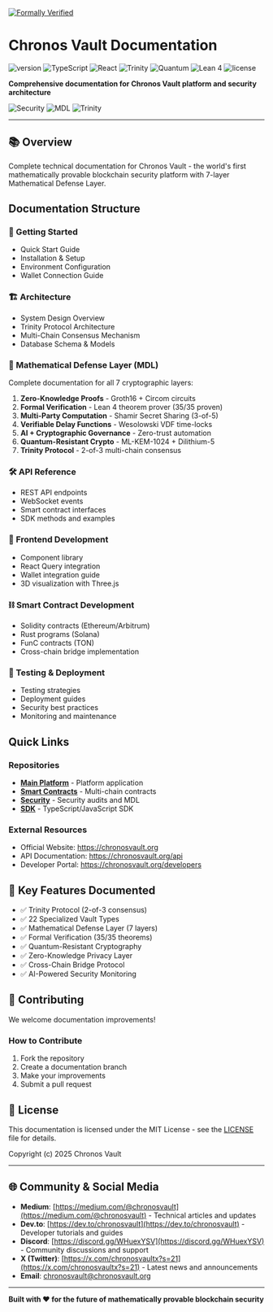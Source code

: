 [![Formally Verified](https://img.shields.io/badge/Formally_Verified-35%2F35_Theorems-green.svg)](./docs/formal-verification/)
# Chronos Vault Documentation

![version](https://img.shields.io/badge/version-1.0.0-blue)
![TypeScript](https://img.shields.io/badge/TypeScript-5.0-3178C6?logo=typescript)
![React](https://img.shields.io/badge/React-18-61DAFB?logo=react)
![Trinity](https://img.shields.io/badge/Trinity-2/3_Consensus-green)
![Quantum](https://img.shields.io/badge/Quantum-Resistant-purple)
![Lean 4](https://img.shields.io/badge/Lean_4-35/35_Proven-brightgreen)
![license](https://img.shields.io/badge/license-MIT-blue)

**Comprehensive documentation for Chronos Vault platform and security architecture**

![Security](https://img.shields.io/badge/Security-Mathematically_Proven-success)
![MDL](https://img.shields.io/badge/MDL-7_Layers-orange)
![Trinity](https://img.shields.io/badge/Trinity-2/3_Consensus-informational)

---

## 📚 Overview

Complete technical documentation for Chronos Vault - the world's first mathematically provable blockchain security platform with 7-layer Mathematical Defense Layer.

## Documentation Structure

### 🚀 Getting Started
- Quick Start Guide
- Installation & Setup
- Environment Configuration
- Wallet Connection Guide

### 🏗️ Architecture
- System Design Overview
- Trinity Protocol Architecture
- Multi-Chain Consensus Mechanism
- Database Schema & Models

### 🔐 Mathematical Defense Layer (MDL)

Complete documentation for all 7 cryptographic layers:

1. **Zero-Knowledge Proofs** - Groth16 + Circom circuits
2. **Formal Verification** - Lean 4 theorem prover (35/35 proven)
3. **Multi-Party Computation** - Shamir Secret Sharing (3-of-5)
4. **Verifiable Delay Functions** - Wesolowski VDF time-locks
5. **AI + Cryptographic Governance** - Zero-trust automation
6. **Quantum-Resistant Crypto** - ML-KEM-1024 + Dilithium-5
7. **Trinity Protocol** - 2-of-3 multi-chain consensus

### 🛠️ API Reference
- REST API endpoints
- WebSocket events
- Smart contract interfaces
- SDK methods and examples

### 📱 Frontend Development
- Component library
- React Query integration
- Wallet integration guide
- 3D visualization with Three.js

### ⛓️ Smart Contract Development
- Solidity contracts (Ethereum/Arbitrum)
- Rust programs (Solana)
- FunC contracts (TON)
- Cross-chain bridge implementation

### 🧪 Testing & Deployment
- Testing strategies
- Deployment guides
- Security best practices
- Monitoring and maintenance

## Quick Links

### Repositories
- **[Main Platform](https://github.com/Chronos-Vault/chronos-vault-platform-)** - Platform application
- **[Smart Contracts](https://github.com/Chronos-Vault/chronos-vault-contracts)** - Multi-chain contracts
- **[Security](https://github.com/Chronos-Vault/chronos-vault-security)** - Security audits and MDL
- **[SDK](https://github.com/Chronos-Vault/chronos-vault-sdk)** - TypeScript/JavaScript SDK

### External Resources
- Official Website: https://chronosvault.org
- API Documentation: https://chronosvault.org/api
- Developer Portal: https://chronosvault.org/developers

## 🎯 Key Features Documented

- ✅ Trinity Protocol (2-of-3 consensus)
- ✅ 22 Specialized Vault Types
- ✅ Mathematical Defense Layer (7 layers)
- ✅ Formal Verification (35/35 theorems)
- ✅ Quantum-Resistant Cryptography
- ✅ Zero-Knowledge Privacy Layer
- ✅ Cross-Chain Bridge Protocol
- ✅ AI-Powered Security Monitoring

## 🤝 Contributing

We welcome documentation improvements!

### How to Contribute
1. Fork the repository
2. Create a documentation branch
3. Make your improvements
4. Submit a pull request

## 📄 License

This documentation is licensed under the MIT License - see the [LICENSE](./LICENSE) file for details.

Copyright (c) 2025 Chronos Vault

---

## 🌐 Community & Social Media

- **Medium**: [https://medium.com/@chronosvault](https://medium.com/@chronosvault) - Technical articles and updates
- **Dev.to**: [https://dev.to/chronosvault](https://dev.to/chronosvault) - Developer tutorials and guides
- **Discord**: [https://discord.gg/WHuexYSV](https://discord.gg/WHuexYSV) - Community discussions and support
- **X (Twitter)**: [https://x.com/chronosvaultx?s=21](https://x.com/chronosvaultx?s=21) - Latest news and announcements
- **Email**: chronosvault@chronosvault.org

---

**Built with ❤️ for the future of mathematically provable blockchain security**
